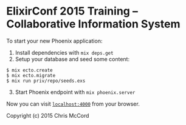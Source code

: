 # ElixirConf 2015 Training – Collaborative Information System

To start your new Phoenix application:

1. Install dependencies with `mix deps.get`
2. Setup your database and seed some content:

```
$ mix ecto.create
$ mix ecto.migrate
$ mix run priv/repo/seeds.exs
```
3. Start Phoenix endpoint with `mix phoenix.server`

Now you can visit [`localhost:4000`](http://localhost:4000) from your browser.

Copyright (c) 2015 Chris McCord
